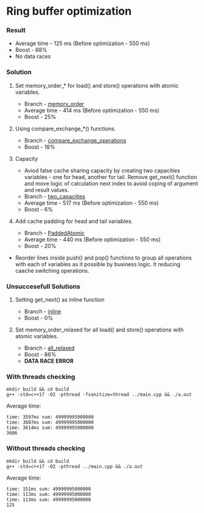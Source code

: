 # Ring buffer optimization

### Result

* Average time - 125 ms (Before optimization - 550 ms)
* Boost - 88%
* No data races

### Solution

1. Set memory_order_* for load() and store() operations with atomic variables.
    * Branch - [memory_order](https://github.com/DmitryGalich/ring_buffer_task/tree/memory_order)
    * Average time - 414 ms (Before optimization - 550 ms)
    * Boost - 25%

2. Using compare_exchange_*() functions.
    * Branch - [compare_exchange_operations](https://github.com/DmitryGalich/ring_buffer_task/tree/compare_exchange_operations)
    * Boost - 18%

3. Capacity
    * Aviod false cache sharing capacity by creating two capacities variables - one for head, another for tail. Remove get_next() function and move logic of calculation next index to avoid coping of argument and result values.
    * Branch - [two_capacities](https://github.com/DmitryGalich/ring_buffer_task/tree/two_capacities)
    * Average time - 517 ms (Before optimization - 550 ms)
    * Boost - 6%

4. Add cache padding for head and tail variables.
    * Branch - [PaddedAtomic](https://github.com/DmitryGalich/ring_buffer_task/tree/PaddedAtomic)
    * Average time - 440 ms (Before optimization - 550 ms)
    * Boost - 20%

* Reorder lines inside push() and pop() functions to group all operations with each of variables as it possible by business logic. It reducing caache switching operations.

### Unsuccesefull Solutions

1. Setting get_next() as inline function
    * Branch - [inline](https://github.com/DmitryGalich/ring_buffer_task/tree/inline)
    * Boost - 0%

2. Set memory_order_relaxed for all load() and store() operations with atomic variables.
    * Branch - [all_relaxed](https://github.com/DmitryGalich/ring_buffer_task/tree/all_relaxed)
    * Boost - 86%
    * **DATA RACE ERROR**

### With threads checking

```
mkdir build && cd build
g++ -std=c++17 -O2 -pthread -fsanitize=thread ../main.cpp && ./a.out
```

Average time:

```
time: 3597ms sum: 49999995000000
time: 3607ms sum: 49999995000000
time: 3614ms sum: 49999995000000
3606
```

### Without threads checking

```
mkdir build && cd build
g++ -std=c++17 -O2 -pthread ../main.cpp && ./a.out
```

Average time:

```
time: 151ms sum: 49999995000000
time: 113ms sum: 49999995000000
time: 113ms sum: 49999995000000
125
```
